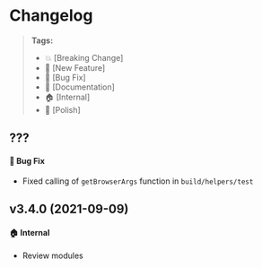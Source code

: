 Changelog
=========

> **Tags:**
> - :boom:       [Breaking Change]
> - :rocket:     [New Feature]
> - :bug:        [Bug Fix]
> - :memo:       [Documentation]
> - :house:      [Internal]
> - :nail_care:  [Polish]

## ???

#### :bug: Bug Fix

* Fixed calling of `getBrowserArgs` function in `build/helpers/test`

## v3.4.0 (2021-09-09)

#### :house: Internal

* Review modules
